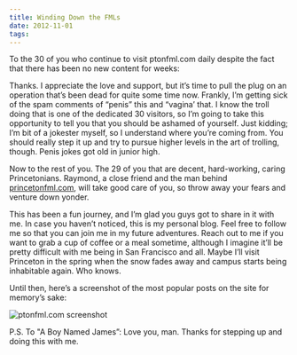 ```yaml
---
title: Winding Down the FMLs
date: 2012-11-01
tags:
---
```


To the 30 of you who continue to visit ptonfml.com daily despite the fact that there has been no new content for weeks:

Thanks. I appreciate the love and support, but it’s time to pull the plug on an operation that’s been dead for quite some time now. Frankly, I’m getting sick of the spam comments of “penis” this and “vagina’ that. I know the troll doing that is one of the dedicated 30 visitors, so I’m going to take this opportunity to tell you that you should be ashamed of yourself. Just kidding; I’m bit of a jokester myself, so I understand where you’re coming from. You should really step it up and try to pursue higher levels in the art of trolling, though. Penis jokes got old in junior high.

Now to the rest of you. The 29 of you that are decent, hard-working, caring Princetonians. Raymond, a close friend and the man behind [princetonfml.com](http://princetonfml.com/), will take good care of you, so throw away your fears and venture down yonder.

This has been a fun journey, and I’m glad you guys got to share in it with me. In case you haven’t noticed, this is my personal blog. Feel free to follow me so that you can join me in my future adventures. Reach out to me if you want to grab a cup of coffee or a meal sometime, although I imagine it’ll be pretty difficult with me being in San Francisco and all. Maybe I’ll visit Princeton in the spring when the snow fades away and campus starts being inhabitable again. Who knows.

Until then, here’s a screenshot of the most popular posts on the site for memory’s sake:

![ptonfml.com screenshot](blog/pfml-screenshot.jpg)

P.S. To "A Boy Named James”: Love you, man. Thanks for stepping up and doing this with me.
